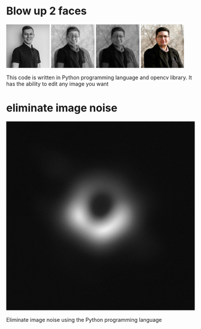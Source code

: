 # Blow up 2 faces

<p float="left">
  <img src="https://github.com/sharifnezhad/python-workout/blob/main/Assignment22/Blow%20up%202%20faces/2.jpg" width="23%" />
  <img src="https://github.com/sharifnezhad/python-workout/blob/main/Assignment22/Blow%20up%202%20faces/result.jpg" width="23%" /> 
  <img src="https://github.com/sharifnezhad/python-workout/blob/main/Assignment22/Blow%20up%202%20faces/result2.jpg" width="23%" />
  <img src="https://github.com/sharifnezhad/python-workout/blob/main/Assignment22/Blow%20up%202%20faces/22.jpg" width="23%" />
</p>

This code is written in Python programming language and opencv library. It has the ability to edit any image you want

# eliminate image noise

![](https://github.com/sharifnezhad/python-workout/blob/main/Assignment22/eliminate%20image%20noise/result.jpg)

Eliminate image noise using the Python programming language
